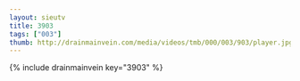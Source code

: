 ```yaml
--- 
layout: sieutv
title: 3903
tags: ["003"]
thumb: http://drainmainvein.com/media/videos/tmb/000/003/903/player.jpg
---
```

{% include drainmainvein key="3903" %} 
